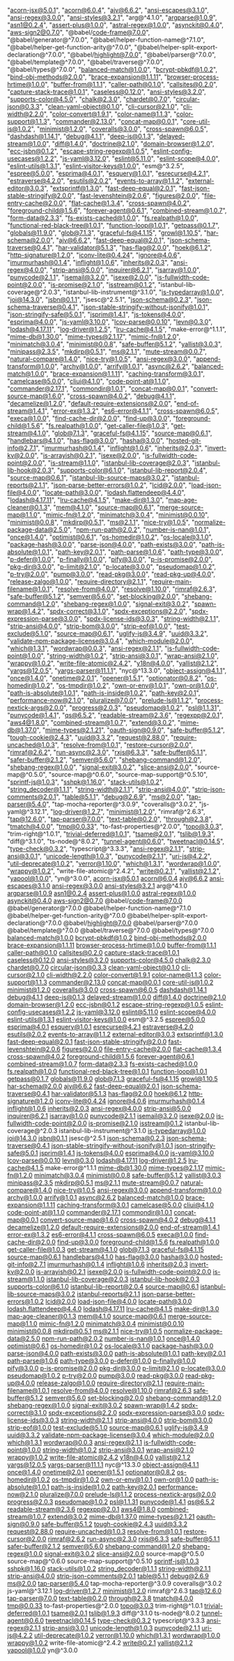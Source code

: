  "acorn-jsx@5.0.1",
 "acorn@6.0.4",
 "ajv@6.6.2",
 "ansi-escapes@3.1.0",
 "ansi-regex@3.0.0",
 "ansi-styles@3.2.1",
 "arg@^4.1.0",
 "argparse@1.0.9",
 "asn1@0.2.4",
 "assert-plus@1.0.0",
 "astral-regex@1.0.0",
 "asynckit@0.4.0",
 "aws-sign2@0.7.0",
 "@babel/code-frame@7.0.0",
 "@babel/generator@^7.0.0",
 "@babel/helper-function-name@^7.1.0",
 "@babel/helper-get-function-arity@^7.0.0",
 "@babel/helper-split-export-declaration@^7.0.0",
 "@babel/highlight@7.0.0",
 "@babel/parser@^7.0.0",
 "@babel/template@^7.0.0",
 "@babel/traverse@^7.0.0",
 "@babel/types@^7.0.0",
 "balanced-match@1.0.0",
 "bcrypt-pbkdf@1.0.2",
 "bind-obj-methods@2.0.0",
 "brace-expansion@1.1.11",
 "browser-process-hrtime@1.0.0",
 "buffer-from@1.1.1",
 "caller-path@0.1.0",
 "callsites@0.2.0",
 "capture-stack-trace@1.0.1",
 "caseless@0.12.0",
 "ansi-styles@3.2.0",
 "supports-color@4.5.0",
 "chalk@2.3.0",
 "chardet@0.7.0",
 "circular-json@0.3.3",
 "clean-yaml-object@0.1.0",
 "cli-cursor@2.1.0",
 "cli-width@2.2.0",
 "color-convert@1.9.1",
 "color-name@1.1.3",
 "color-support@1.1.3",
 "commander@2.13.0",
 "concat-map@0.0.1",
 "core-util-is@1.0.2",
 "minimist@1.2.0",
 "coveralls@3.0.0",
 "cross-spawn@6.0.5",
 "dashdash@1.14.1",
 "debug@4.1.1",
 "deep-is@0.1.3",
 "delayed-stream@1.0.0",
 "diff@1.4.0",
 "doctrine@2.1.0",
 "domain-browser@1.2.0",
 "ecc-jsbn@0.1.2",
 "escape-string-regexp@1.0.5",
 "eslint-config-usecases@1.2.2",
 "js-yaml@3.12.0",
 "eslint@5.11.0",
 "eslint-scope@4.0.0",
 "eslint-utils@1.3.1",
 "eslint-visitor-keys@1.0.0",
 "esm@^3.2.5",
 "espree@5.0.0",
 "esprima@4.0.1",
 "esquery@1.0.1",
 "esrecurse@4.2.1",
 "estraverse@4.2.0",
 "esutils@2.0.2",
 "events-to-array@1.1.2",
 "external-editor@3.0.3",
 "extsprintf@1.3.0",
 "fast-deep-equal@2.0.1",
 "fast-json-stable-stringify@2.0.0",
 "fast-levenshtein@2.0.6",
 "figures@2.0.0",
 "file-entry-cache@2.0.0",
 "flat-cache@1.3.4",
 "cross-spawn@4.0.2",
 "foreground-child@1.5.6",
 "forever-agent@0.6.1",
 "combined-stream@1.0.7",
 "form-data@2.3.3",
 "fs-exists-cached@1.0.0",
 "fs.realpath@1.0.0",
 "functional-red-black-tree@1.0.1",
 "function-loop@1.0.1",
 "getpass@0.1.7",
 "globals@11.9.0",
 "glob@7.1.3",
 "graceful-fs@4.1.15",
 "growl@1.10.5",
 "har-schema@2.0.0",
 "ajv@6.6.2",
 "fast-deep-equal@2.0.1",
 "json-schema-traverse@0.4.1",
 "har-validator@5.1.3",
 "has-flag@2.0.0",
 "hoek@6.1.2",
 "http-signature@1.2.0",
 "iconv-lite@0.4.24",
 "ignore@4.0.6",
 "imurmurhash@0.1.4",
 "inflight@1.0.6",
 "inherits@2.0.3",
 "ansi-regex@4.0.0",
 "strip-ansi@5.0.0",
 "inquirer@6.2.1",
 "isarray@1.0.0",
 "punycode@2.1.1",
 "isemail@3.2.0",
 "isexe@2.0.0",
 "is-fullwidth-code-point@2.0.0",
 "is-promise@2.1.0",
 "isstream@0.1.2",
 "istanbul-lib-coverage@^2.0.3",
 "istanbul-lib-instrument@^3.1.0",
 "is-typedarray@1.0.0",
 "joi@14.3.0",
 "jsbn@0.1.1",
 "jsesc@^2.5.1",
 "json-schema@0.2.3",
 "json-schema-traverse@0.4.1",
 "json-stable-stringify-without-jsonify@1.0.1",
 "json-stringify-safe@5.0.1",
 "jsprim@1.4.1",
 "js-tokens@4.0.0",
 "esprima@4.0.0",
 "js-yaml@3.10.0",
 "lcov-parse@0.0.10",
 "levn@0.3.0",
 "lodash@4.17.11",
 "log-driver@1.2.5",
 "lru-cache@4.1.5",
 "make-error@^1.1.1",
 "mime-db@1.30.0",
 "mime-types@2.1.17",
 "mimic-fn@1.2.0",
 "minimatch@3.0.4",
 "minimist@0.0.8",
 "safe-buffer@5.1.2",
 "yallist@3.0.3",
 "minipass@2.3.5",
 "mkdirp@0.5.1",
 "ms@2.1.1",
 "mute-stream@0.0.7",
 "natural-compare@1.4.0",
 "nice-try@1.0.5",
 "ansi-regex@3.0.0",
 "append-transform@1.0.0",
 "archy@1.0.0",
 "arrify@1.0.1",
 "async@2.6.2",
 "balanced-match@1.0.0",
 "brace-expansion@1.1.11",
 "caching-transform@3.0.1",
 "camelcase@5.0.0",
 "cliui@4.1.0",
 "code-point-at@1.1.0",
 "commander@2.17.1",
 "commondir@1.0.1",
 "concat-map@0.0.1",
 "convert-source-map@1.6.0",
 "cross-spawn@4.0.2",
 "debug@4.1.1",
 "decamelize@1.2.0",
 "default-require-extensions@2.0.0",
 "end-of-stream@1.4.1",
 "error-ex@1.3.2",
 "es6-error@4.1.1",
 "cross-spawn@6.0.5",
 "execa@1.0.0",
 "find-cache-dir@2.0.0",
 "find-up@3.0.0",
 "foreground-child@1.5.6",
 "fs.realpath@1.0.0",
 "get-caller-file@1.0.3",
 "get-stream@4.1.0",
 "glob@7.1.3",
 "graceful-fs@4.1.15",
 "source-map@0.6.1",
 "handlebars@4.1.0",
 "has-flag@3.0.0",
 "hasha@3.0.0",
 "hosted-git-info@2.7.1",
 "imurmurhash@0.1.4",
 "inflight@1.0.6",
 "inherits@2.0.3",
 "invert-kv@2.0.0",
 "is-arrayish@0.2.1",
 "isexe@2.0.0",
 "is-fullwidth-code-point@2.0.0",
 "is-stream@1.1.0",
 "istanbul-lib-coverage@2.0.3",
 "istanbul-lib-hook@2.0.3",
 "supports-color@6.1.0",
 "istanbul-lib-report@2.0.4",
 "source-map@0.6.1",
 "istanbul-lib-source-maps@3.0.2",
 "istanbul-reports@2.1.1",
 "json-parse-better-errors@1.0.2",
 "lcid@2.0.0",
 "load-json-file@4.0.0",
 "locate-path@3.0.0",
 "lodash.flattendeep@4.4.0",
 "lodash@4.17.11",
 "lru-cache@4.1.5",
 "make-dir@1.3.0",
 "map-age-cleaner@0.1.3",
 "mem@4.1.0",
 "source-map@0.6.1",
 "merge-source-map@1.1.0",
 "mimic-fn@1.2.0",
 "minimatch@3.0.4",
 "minimist@0.0.10",
 "minimist@0.0.8",
 "mkdirp@0.5.1",
 "ms@2.1.1",
 "nice-try@1.0.5",
 "normalize-package-data@2.5.0",
 "npm-run-path@2.0.2",
 "number-is-nan@1.0.1",
 "once@1.4.0",
 "optimist@0.6.1",
 "os-homedir@1.0.2",
 "os-locale@3.1.0",
 "package-hash@3.0.0",
 "parse-json@4.0.0",
 "path-exists@3.0.0",
 "path-is-absolute@1.0.1",
 "path-key@2.0.1",
 "path-parse@1.0.6",
 "path-type@3.0.0",
 "p-defer@1.0.0",
 "p-finally@1.0.0",
 "pify@3.0.0",
 "p-is-promise@2.0.0",
 "pkg-dir@3.0.0",
 "p-limit@2.1.0",
 "p-locate@3.0.0",
 "pseudomap@1.0.2",
 "p-try@2.0.0",
 "pump@3.0.0",
 "read-pkg@3.0.0",
 "read-pkg-up@4.0.0",
 "release-zalgo@1.0.0",
 "require-directory@2.1.1",
 "require-main-filename@1.0.1",
 "resolve-from@4.0.0",
 "resolve@1.10.0",
 "rimraf@2.6.3",
 "safe-buffer@5.1.2",
 "semver@5.6.0",
 "set-blocking@2.0.0",
 "shebang-command@1.2.0",
 "shebang-regex@1.0.0",
 "signal-exit@3.0.2",
 "spawn-wrap@1.4.2",
 "spdx-correct@3.1.0",
 "spdx-exceptions@2.2.0",
 "spdx-expression-parse@3.0.0",
 "spdx-license-ids@3.0.3",
 "string-width@2.1.1",
 "strip-ansi@4.0.0",
 "strip-bom@3.0.0",
 "strip-eof@1.0.0",
 "test-exclude@5.1.0",
 "source-map@0.6.1",
 "uglify-js@3.4.9",
 "uuid@3.3.2",
 "validate-npm-package-license@3.0.4",
 "which-module@2.0.0",
 "which@1.3.1",
 "wordwrap@0.0.3",
 "ansi-regex@2.1.1",
 "is-fullwidth-code-point@1.0.0",
 "string-width@1.0.2",
 "strip-ansi@3.0.1",
 "wrap-ansi@2.1.0",
 "wrappy@1.0.2",
 "write-file-atomic@2.4.2",
 "y18n@4.0.0",
 "yallist@2.1.2",
 "yargs@12.0.5",
 "yargs-parser@11.1.1",
 "nyc@^13.3.0",
 "object-assign@4.1.1",
 "once@1.4.0",
 "onetime@2.0.1",
 "opener@1.5.1",
 "optionator@0.8.2",
 "os-homedir@1.0.2",
 "os-tmpdir@1.0.2",
 "own-or-env@1.0.1",
 "own-or@1.0.0",
 "path-is-absolute@1.0.1",
 "path-is-inside@1.0.2",
 "path-key@2.0.1",
 "performance-now@2.1.0",
 "pluralize@7.0.0",
 "prelude-ls@1.1.2",
 "process-nextick-args@2.0.0",
 "progress@2.0.3",
 "pseudomap@1.0.2",
 "psl@1.1.31",
 "punycode@1.4.1",
 "qs@6.5.2",
 "readable-stream@2.3.6",
 "regexpp@2.0.1",
 "aws4@1.8.0",
 "combined-stream@1.0.7",
 "extend@3.0.2",
 "mime-db@1.37.0",
 "mime-types@2.1.21",
 "oauth-sign@0.9.0",
 "safe-buffer@5.1.2",
 "tough-cookie@2.4.3",
 "uuid@3.3.2",
 "request@2.88.0",
 "require-uncached@1.0.3",
 "resolve-from@1.0.1",
 "restore-cursor@2.0.0",
 "rimraf@2.6.2",
 "run-async@2.3.0",
 "rxjs@6.3.3",
 "safe-buffer@5.1.1",
 "safer-buffer@2.1.2",
 "semver@5.6.0",
 "shebang-command@1.2.0",
 "shebang-regex@1.0.0",
 "signal-exit@3.0.2",
 "slice-ansi@2.0.0",
 "source-map@^0.5.0",
 "source-map@^0.6.0",
 "source-map-support@^0.5.10",
 "sprintf-js@1.0.3",
 "sshpk@1.16.0",
 "stack-utils@1.0.2",
 "string_decoder@1.1.1",
 "string-width@2.1.1",
 "strip-ansi@4.0.0",
 "strip-json-comments@2.0.1",
 "table@5.1.1",
 "debug@2.6.9",
 "ms@2.0.0",
 "tap-parser@5.4.0",
 "tap-mocha-reporter@^3.0.9",
 "coveralls@^3.0.2",
 "js-yaml@^3.12.1",
 "log-driver@1.2.7",
 "minimist@1.2.0",
 "rimraf@^2.6.3",
 "tap@12.6.0",
 "tap-parser@7.0.0",
 "text-table@0.2.0",
 "through@2.3.8",
 "tmatch@4.0.0",
 "tmp@0.0.33",
 "to-fast-properties@^2.0.0",
 "topo@3.0.3",
 "trim-right@^1.0.1",
 "trivial-deferred@1.0.1",
 "tsame@2.0.1",
 "tslib@1.9.3",
 "diff@^3.1.0",
 "ts-node@^8.0.2",
 "tunnel-agent@0.6.0",
 "tweetnacl@0.14.5",
 "type-check@0.3.2",
 "typescript@^3.3.3",
 "ansi-regex@2.1.1",
 "strip-ansi@3.0.1",
 "unicode-length@1.0.3",
 "punycode@2.1.1",
 "uri-js@4.2.2",
 "util-deprecate@1.0.2",
 "verror@1.10.0",
 "which@1.3.1",
 "wordwrap@1.0.0",
 "wrappy@1.0.2",
 "write-file-atomic@^2.4.2",
 "write@0.2.1",
 "yallist@2.1.2",
 "yapool@1.0.0",
 "yn@^3.0.0",
 acorn-jsx@5.0.1
 acorn@6.0.4
 ajv@6.6.2
 ansi-escapes@3.1.0
 ansi-regex@3.0.0
 ansi-styles@3.2.1
 arg@^4.1.0
 argparse@1.0.9
 asn1@0.2.4
 assert-plus@1.0.0
 astral-regex@1.0.0
 asynckit@0.4.0
 aws-sign2@0.7.0
 @babel/code-frame@7.0.0
 @babel/generator@^7.0.0
 @babel/helper-function-name@^7.1.0
 @babel/helper-get-function-arity@^7.0.0
 @babel/helper-split-export-declaration@^7.0.0
 @babel/highlight@7.0.0
 @babel/parser@^7.0.0
 @babel/template@^7.0.0
 @babel/traverse@^7.0.0
 @babel/types@^7.0.0
 balanced-match@1.0.0
 bcrypt-pbkdf@1.0.2
 bind-obj-methods@2.0.0
 brace-expansion@1.1.11
 browser-process-hrtime@1.0.0
 buffer-from@1.1.1
 caller-path@0.1.0
 callsites@0.2.0
 capture-stack-trace@1.0.1
 caseless@0.12.0
 ansi-styles@3.2.0
 supports-color@4.5.0
 chalk@2.3.0
 chardet@0.7.0
 circular-json@0.3.3
 clean-yaml-object@0.1.0
 cli-cursor@2.1.0
 cli-width@2.2.0
 color-convert@1.9.1
 color-name@1.1.3
 color-support@1.1.3
 commander@2.13.0
 concat-map@0.0.1
 core-util-is@1.0.2
 minimist@1.2.0
 coveralls@3.0.0
 cross-spawn@6.0.5
 dashdash@1.14.1
 debug@4.1.1
 deep-is@0.1.3
 delayed-stream@1.0.0
 diff@1.4.0
 doctrine@2.1.0
 domain-browser@1.2.0
 ecc-jsbn@0.1.2
 escape-string-regexp@1.0.5
 eslint-config-usecases@1.2.2
 js-yaml@3.12.0
 eslint@5.11.0
 eslint-scope@4.0.0
 eslint-utils@1.3.1
 eslint-visitor-keys@1.0.0
 esm@^3.2.5
 espree@5.0.0
 esprima@4.0.1
 esquery@1.0.1
 esrecurse@4.2.1
 estraverse@4.2.0
 esutils@2.0.2
 events-to-array@1.1.2
 external-editor@3.0.3
 extsprintf@1.3.0
 fast-deep-equal@2.0.1
 fast-json-stable-stringify@2.0.0
 fast-levenshtein@2.0.6
 figures@2.0.0
 file-entry-cache@2.0.0
 flat-cache@1.3.4
 cross-spawn@4.0.2
 foreground-child@1.5.6
 forever-agent@0.6.1
 combined-stream@1.0.7
 form-data@2.3.3
 fs-exists-cached@1.0.0
 fs.realpath@1.0.0
 functional-red-black-tree@1.0.1
 function-loop@1.0.1
 getpass@0.1.7
 globals@11.9.0
 glob@7.1.3
 graceful-fs@4.1.15
 growl@1.10.5
 har-schema@2.0.0
 ajv@6.6.2
 fast-deep-equal@2.0.1
 json-schema-traverse@0.4.1
 har-validator@5.1.3
 has-flag@2.0.0
 hoek@6.1.2
 http-signature@1.2.0
 iconv-lite@0.4.24
 ignore@4.0.6
 imurmurhash@0.1.4
 inflight@1.0.6
 inherits@2.0.3
 ansi-regex@4.0.0
 strip-ansi@5.0.0
 inquirer@6.2.1
 isarray@1.0.0
 punycode@2.1.1
 isemail@3.2.0
 isexe@2.0.0
 is-fullwidth-code-point@2.0.0
 is-promise@2.1.0
 isstream@0.1.2
 istanbul-lib-coverage@^2.0.3
 istanbul-lib-instrument@^3.1.0
 is-typedarray@1.0.0
 joi@14.3.0
 jsbn@0.1.1
 jsesc@^2.5.1
 json-schema@0.2.3
 json-schema-traverse@0.4.1
 json-stable-stringify-without-jsonify@1.0.1
 json-stringify-safe@5.0.1
 jsprim@1.4.1
 js-tokens@4.0.0
 esprima@4.0.0
 js-yaml@3.10.0
 lcov-parse@0.0.10
 levn@0.3.0
 lodash@4.17.11
 log-driver@1.2.5
 lru-cache@4.1.5
 make-error@^1.1.1
 mime-db@1.30.0
 mime-types@2.1.17
 mimic-fn@1.2.0
 minimatch@3.0.4
 minimist@0.0.8
 safe-buffer@5.1.2
 yallist@3.0.3
 minipass@2.3.5
 mkdirp@0.5.1
 ms@2.1.1
 mute-stream@0.0.7
 natural-compare@1.4.0
 nice-try@1.0.5
 ansi-regex@3.0.0
 append-transform@1.0.0
 archy@1.0.0
 arrify@1.0.1
 async@2.6.2
 balanced-match@1.0.0
 brace-expansion@1.1.11
 caching-transform@3.0.1
 camelcase@5.0.0
 cliui@4.1.0
 code-point-at@1.1.0
 commander@2.17.1
 commondir@1.0.1
 concat-map@0.0.1
 convert-source-map@1.6.0
 cross-spawn@4.0.2
 debug@4.1.1
 decamelize@1.2.0
 default-require-extensions@2.0.0
 end-of-stream@1.4.1
 error-ex@1.3.2
 es6-error@4.1.1
 cross-spawn@6.0.5
 execa@1.0.0
 find-cache-dir@2.0.0
 find-up@3.0.0
 foreground-child@1.5.6
 fs.realpath@1.0.0
 get-caller-file@1.0.3
 get-stream@4.1.0
 glob@7.1.3
 graceful-fs@4.1.15
 source-map@0.6.1
 handlebars@4.1.0
 has-flag@3.0.0
 hasha@3.0.0
 hosted-git-info@2.7.1
 imurmurhash@0.1.4
 inflight@1.0.6
 inherits@2.0.3
 invert-kv@2.0.0
 is-arrayish@0.2.1
 isexe@2.0.0
 is-fullwidth-code-point@2.0.0
 is-stream@1.1.0
 istanbul-lib-coverage@2.0.3
 istanbul-lib-hook@2.0.3
 supports-color@6.1.0
 istanbul-lib-report@2.0.4
 source-map@0.6.1
 istanbul-lib-source-maps@3.0.2
 istanbul-reports@2.1.1
 json-parse-better-errors@1.0.2
 lcid@2.0.0
 load-json-file@4.0.0
 locate-path@3.0.0
 lodash.flattendeep@4.4.0
 lodash@4.17.11
 lru-cache@4.1.5
 make-dir@1.3.0
 map-age-cleaner@0.1.3
 mem@4.1.0
 source-map@0.6.1
 merge-source-map@1.1.0
 mimic-fn@1.2.0
 minimatch@3.0.4
 minimist@0.0.10
 minimist@0.0.8
 mkdirp@0.5.1
 ms@2.1.1
 nice-try@1.0.5
 normalize-package-data@2.5.0
 npm-run-path@2.0.2
 number-is-nan@1.0.1
 once@1.4.0
 optimist@0.6.1
 os-homedir@1.0.2
 os-locale@3.1.0
 package-hash@3.0.0
 parse-json@4.0.0
 path-exists@3.0.0
 path-is-absolute@1.0.1
 path-key@2.0.1
 path-parse@1.0.6
 path-type@3.0.0
 p-defer@1.0.0
 p-finally@1.0.0
 pify@3.0.0
 p-is-promise@2.0.0
 pkg-dir@3.0.0
 p-limit@2.1.0
 p-locate@3.0.0
 pseudomap@1.0.2
 p-try@2.0.0
 pump@3.0.0
 read-pkg@3.0.0
 read-pkg-up@4.0.0
 release-zalgo@1.0.0
 require-directory@2.1.1
 require-main-filename@1.0.1
 resolve-from@4.0.0
 resolve@1.10.0
 rimraf@2.6.3
 safe-buffer@5.1.2
 semver@5.6.0
 set-blocking@2.0.0
 shebang-command@1.2.0
 shebang-regex@1.0.0
 signal-exit@3.0.2
 spawn-wrap@1.4.2
 spdx-correct@3.1.0
 spdx-exceptions@2.2.0
 spdx-expression-parse@3.0.0
 spdx-license-ids@3.0.3
 string-width@2.1.1
 strip-ansi@4.0.0
 strip-bom@3.0.0
 strip-eof@1.0.0
 test-exclude@5.1.0
 source-map@0.6.1
 uglify-js@3.4.9
 uuid@3.3.2
 validate-npm-package-license@3.0.4
 which-module@2.0.0
 which@1.3.1
 wordwrap@0.0.3
 ansi-regex@2.1.1
 is-fullwidth-code-point@1.0.0
 string-width@1.0.2
 strip-ansi@3.0.1
 wrap-ansi@2.1.0
 wrappy@1.0.2
 write-file-atomic@2.4.2
 y18n@4.0.0
 yallist@2.1.2
 yargs@12.0.5
 yargs-parser@11.1.1
 nyc@^13.3.0
 object-assign@4.1.1
 once@1.4.0
 onetime@2.0.1
 opener@1.5.1
 optionator@0.8.2
 os-homedir@1.0.2
 os-tmpdir@1.0.2
 own-or-env@1.0.1
 own-or@1.0.0
 path-is-absolute@1.0.1
 path-is-inside@1.0.2
 path-key@2.0.1
 performance-now@2.1.0
 pluralize@7.0.0
 prelude-ls@1.1.2
 process-nextick-args@2.0.0
 progress@2.0.3
 pseudomap@1.0.2
 psl@1.1.31
 punycode@1.4.1
 qs@6.5.2
 readable-stream@2.3.6
 regexpp@2.0.1
 aws4@1.8.0
 combined-stream@1.0.7
 extend@3.0.2
 mime-db@1.37.0
 mime-types@2.1.21
 oauth-sign@0.9.0
 safe-buffer@5.1.2
 tough-cookie@2.4.3
 uuid@3.3.2
 request@2.88.0
 require-uncached@1.0.3
 resolve-from@1.0.1
 restore-cursor@2.0.0
 rimraf@2.6.2
 run-async@2.3.0
 rxjs@6.3.3
 safe-buffer@5.1.1
 safer-buffer@2.1.2
 semver@5.6.0
 shebang-command@1.2.0
 shebang-regex@1.0.0
 signal-exit@3.0.2
 slice-ansi@2.0.0
 source-map@^0.5.0
 source-map@^0.6.0
 source-map-support@^0.5.10
 sprintf-js@1.0.3
 sshpk@1.16.0
 stack-utils@1.0.2
 string_decoder@1.1.1
 string-width@2.1.1
 strip-ansi@4.0.0
 strip-json-comments@2.0.1
 table@5.1.1
 debug@2.6.9
 ms@2.0.0
 tap-parser@5.4.0
 tap-mocha-reporter@^3.0.9
 coveralls@^3.0.2
 js-yaml@^3.12.1
 log-driver@1.2.7
 minimist@1.2.0
 rimraf@^2.6.3
 tap@12.6.0
 tap-parser@7.0.0
 text-table@0.2.0
 through@2.3.8
 tmatch@4.0.0
 tmp@0.0.33
 to-fast-properties@^2.0.0
 topo@3.0.3
 trim-right@^1.0.1
 trivial-deferred@1.0.1
 tsame@2.0.1
 tslib@1.9.3
 diff@^3.1.0
 ts-node@^8.0.2
 tunnel-agent@0.6.0
 tweetnacl@0.14.5
 type-check@0.3.2
 typescript@^3.3.3
 ansi-regex@2.1.1
 strip-ansi@3.0.1
 unicode-length@1.0.3
 punycode@2.1.1
 uri-js@4.2.2
 util-deprecate@1.0.2
 verror@1.10.0
 which@1.3.1
 wordwrap@1.0.0
 wrappy@1.0.2
 write-file-atomic@^2.4.2
 write@0.2.1
 yallist@2.1.2
 yapool@1.0.0
 yn@^3.0.0
